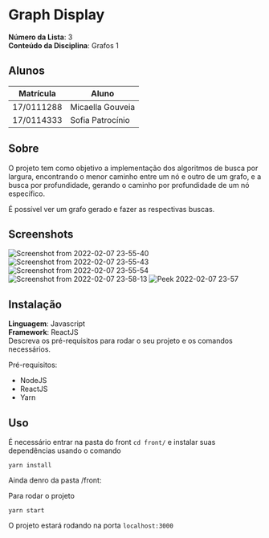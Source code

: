 # Graph Display

**Número da Lista**: 3<br>
**Conteúdo da Disciplina**: Grafos 1<br>

## Alunos
|Matrícula | Aluno |
| -- | -- |
| 17/0111288  |  Micaella Gouveia |
| 17/0114333  |  Sofia Patrocínio |

## Sobre 
O projeto tem como objetivo a implementação dos algoritmos de busca por largura, encontrando o menor caminho entre um nó e outro de um grafo, e a busca por profundidade, gerando o caminho por profundidade de um nó específico. 

É possível ver um grafo gerado e fazer as respectivas buscas.

## Screenshots
![Screenshot from 2022-02-07 23-55-40](https://user-images.githubusercontent.com/38709421/152909734-7267ee2d-dafa-405e-ac6b-09ea50096716.png)
![Screenshot from 2022-02-07 23-55-43](https://user-images.githubusercontent.com/38709421/152909736-c7605f2a-10f5-48a5-94a6-45f1d73f8943.png)
![Screenshot from 2022-02-07 23-55-54](https://user-images.githubusercontent.com/38709421/152909737-49bc1eeb-5cf7-4c76-9e32-c5fc9c4f8b50.png)
![Screenshot from 2022-02-07 23-58-13](https://user-images.githubusercontent.com/38709421/152909740-db94bcfd-4060-4b1f-a456-bef16ca22d4b.png)
![Peek 2022-02-07 23-57](https://user-images.githubusercontent.com/38709421/152909708-e2fcaad8-c0ac-4e8a-a9db-220393884e56.gif)


## Instalação 
**Linguagem**: Javascript<br>
**Framework**: ReactJS<br>
Descreva os pré-requisitos para rodar o seu projeto e os comandos necessários.

Pré-requisitos:
* NodeJS
* ReactJS
* Yarn

## Uso 
É necessário entrar na pasta do front ```cd front/``` e instalar suas dependências usando o comando

```
yarn install
```
Ainda denro da pasta /front:

Para rodar o projeto
```
yarn start
```

O projeto estará rodando na porta ```localhost:3000```
